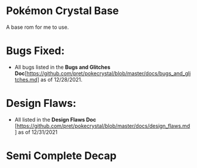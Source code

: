 # Pokémon Crystal Base

A base rom for me to use.

# Bugs Fixed:

* All bugs listed in the **Bugs and Glitches Doc**[https://github.com/pret/pokecrystal/blob/master/docs/bugs_and_glitches.md] as of 12/28/2021.

# Design Flaws: 

* All listed in the **Design Flaws Doc** [https://github.com/pret/pokecrystal/blob/master/docs/design_flaws.md] as of 12/31/2021

# Semi Complete Decap
